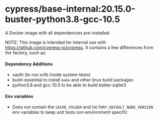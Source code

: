 # cypress/base-internal:20.15.0-buster-python3.8-gcc-10.5

A Docker image with all dependencies pre-installed.

NOTE: This image is intended for internal use with https://github.com/cypress-io/cypress. It contains a few differences from the factory, such as:

#### Dependency Additions

- xauth (to run xvfb inside system-tests)
- build-essential to install `make` and other linux build packages
- python3.8 and gcc-10.5 to be able to build better-sqlite3

#### Env variables

- Does not contain the `CACHE_FOLDER` and `FACTORY_DEFAULT_NODE_VERSION` env variables to keep unit tests non environment specific
